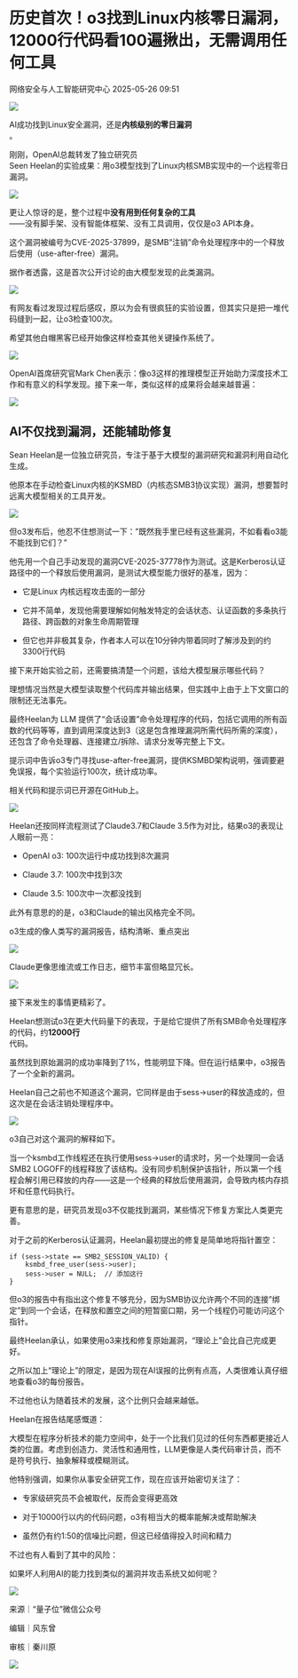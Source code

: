 #  历史首次！o3找到Linux内核零日漏洞，12000行代码看100遍揪出，无需调用任何工具   
 网络安全与人工智能研究中心   2025-05-26 09:51  
  
![](https://mmbiz.qpic.cn/mmbiz_gif/ezpQRXtYHibzFofXYA5LgbMA4rP7LgF7HGwKac5ToEmWKAeJ8rglIWbJ0a0GnsjJicMcLgpjZraJWuECg355UzGA/640?wx_fmt=gif&from=appmsg "")  
  
AI成功找到Linux安全漏洞，还是**内核级别的零日漏洞**  
。  
  
刚刚，OpenAI总裁转发了独立研究员  
Seen Heelan的实验成果：用o3模型找到了Linux内核SMB实现中的一个远程零日漏洞。  
  
![](https://mmbiz.qpic.cn/mmbiz_png/ezpQRXtYHibzFofXYA5LgbMA4rP7LgF7H98hEvuFAKuMnzh63czVOic8MLLPTFVtNVOZUjIWX3Wq3E5DHpvD6zhw/640?wx_fmt=png&from=appmsg "")  
  
更让人惊讶的是，整个过程中**没有用到任何复杂的工具**  
——没有脚手架、没有智能体框架、没有工具调用，仅仅是o3 API本身。  
  
这个漏洞被编号为CVE-2025-37899，是SMB”注销”命令处理程序中的一个释放后使用（use-after-free）漏洞。  
  
据作者透露，这是首次公开讨论的由大模型发现的此类漏洞。  
  
![](https://mmbiz.qpic.cn/mmbiz_png/ezpQRXtYHibzFofXYA5LgbMA4rP7LgF7H5vCH9k7bwP8TzSVM5DickXpwicj2AbhFPFRwT03gXRGzFNOU6iayIBM6g/640?wx_fmt=png&from=appmsg "")  
  
有网友看过发现过程后感叹，原以为会有很疯狂的实验设置，但其实只是把一堆代码缝到一起，让o3检查100次。  
  
希望其他白帽黑客已经开始像这样检查其他关键操作系统了。  
  
![](https://mmbiz.qpic.cn/mmbiz_png/ezpQRXtYHibzFofXYA5LgbMA4rP7LgF7HRojpYlKBhtnumhVgUWSOglEcs6cTgRRUUjdflqQ2pbH1iaJdlxYCmvw/640?wx_fmt=png&from=appmsg "")  
  
OpenAI首席研究官Mark Chen表示：像o3这样的推理模型正开始助力深度技术工作和有意义的科学发现。接下来一年，类似这样的成果将会越来越普遍：  
  
![](https://mmbiz.qpic.cn/mmbiz_png/ezpQRXtYHibzFofXYA5LgbMA4rP7LgF7Hd1iaicSjkBBq9twFNtGCtLERQibcLaluL2soJ4VtIicyzHnpk0SUBjXNlg/640?wx_fmt=png&from=appmsg "")  
  
## AI不仅找到漏洞，还能辅助修复  
  
  
Sean Heelan是一位独立研究员，专注于基于大模型的漏洞研究和漏洞利用自动化生成。  
  
他原本在手动检查Linux内核的KSMBD（内核态SMB3协议实现）漏洞，想要暂时远离大模型相关的工具开发。  
  
![](https://mmbiz.qpic.cn/mmbiz_png/ezpQRXtYHibzFofXYA5LgbMA4rP7LgF7HgVVSiaSrwu22sGmdmX218Pp5IbPFDVqfU4H3c0WYoiaoNoBZULmDshRA/640?wx_fmt=png&from=appmsg "")  
  
但o3发布后，他忍不住想测试一下：”既然我手里已经有这些漏洞，不如看看o3能不能找到它们？”  
  
他先用一个自己手动发现的漏洞CVE-2025-37778作为测试。这是Kerberos认证路径中的一个释放后使用漏洞，是测试大模型能力很好的基准，因为：  
- 它是Linux 内核远程攻击面的一部分  
  
- 它并不简单，发现他需要理解如何触发特定的会话状态、认证函数的多条执行路径、跨函数的对象生命周期管理  
  
- 但它也并非极其复杂，作者本人可以在10分钟内带着同时了解涉及到的约3300行代码  
  
  
  
接下来开始实验之前，还需要搞清楚一个问题，该给大模型展示哪些代码？  
  
理想情况当然是大模型读取整个代码库并输出结果，但实践中上由于上下文窗口的限制还无法事先。  
  
最终Heelan为 LLM 提供了“会话设置”命令处理程序的代码，包括它调用的所有函数的代码等等，直到调用深度达到3（这是包含推理漏洞所需代码所需的深度），还包含了命令处理器、连接建立/拆除、请求分发等完整上下文。  
  
提示词中告诉o3专门寻找use-after-free漏洞，提供KSMBD架构说明，强调要避免误报，每个实验运行100次，统计成功率。  
  
相关代码和提示词已开源在GitHub上。  
  
![](https://mmbiz.qpic.cn/mmbiz_png/ezpQRXtYHibzFofXYA5LgbMA4rP7LgF7H77O41ZgjXdbWkFAceib0aSb6pvLVLgDPrriabpB0iawq9TlI9ibEKzAQuQ/640?wx_fmt=png&from=appmsg "")  
  
Heelan还按同样流程测试了Claude3.7和Claude 3.5作为对比，结果o3的表现让人眼前一亮：  
- OpenAI o3: 100次运行中成功找到8次漏洞  
  
- Claude 3.7: 100次中找到3次  
  
- Claude 3.5: 100次中一次都没找到  
  
  
  
此外有意思的的是，o3和Claude的输出风格完全不同。  
  
o3生成的像人类写的漏洞报告，结构清晰、重点突出  
  
![](https://mmbiz.qpic.cn/mmbiz_png/ezpQRXtYHibzFofXYA5LgbMA4rP7LgF7HibzKI0rDTYicrk2l4AoAACaGLWt9Pmu0lVDjict0E8a5ggcOLQ1gsj8gQ/640?wx_fmt=png&from=appmsg "")  
  
Claude更像思维流或工作日志，细节丰富但略显冗长。  
  
![](https://mmbiz.qpic.cn/mmbiz_png/ezpQRXtYHibzFofXYA5LgbMA4rP7LgF7HWtn0VN6ibvAsickQGxibXwrGjpe9tmUZdniaFc1S5fibX425gnW2Hn0shkQ/640?wx_fmt=png&from=appmsg "")  
  
接下来发生的事情更精彩了。  
  
Heelan想测试o3在更大代码量下的表现，于是给它提供了所有SMB命令处理程序的代码，约**12000行**  
代码。  
  
虽然找到原始漏洞的成功率降到了1%，性能明显下降。但在运行结果中，o3报告了一个全新的漏洞。  
  
Heelan自己之前也不知道这个漏洞，它同样是由于sess->user的释放造成的，但这次是在会话注销处理程序中。  
  
![](https://mmbiz.qpic.cn/mmbiz_png/ezpQRXtYHibzFofXYA5LgbMA4rP7LgF7H4zT8jpK89vfU2ymwSYKBW1lgjwHRMrGeswiavATUpu0RicnM3cltXFBw/640?wx_fmt=png&from=appmsg "")  
  
o3自己对这个漏洞的解释如下。  
  
当一个ksmbd工作线程还在执行使用sess->user的请求时，另一个处理同一会话SMB2 LOGOFF的线程释放了该结构。没有同步机制保护该指针，所以第一个线程会解引用已释放的内存——这是一个经典的释放后使用漏洞，会导致内核内存损坏和任意代码执行。  
  
更有意思的是，研究员发现o3不仅能找到漏洞，某些情况下修复方案比人类更完善。  
  
对于之前的Kerberos认证漏洞，Heelan最初提出的修复是简单地将指针置空：  
  
```
if (sess->state == SMB2_SESSION_VALID) {
    ksmbd_free_user(sess->user);
    sess->user = NULL;  // 添加这行
}
```  
  
  
但o3的报告中有指出这个修复不够充分，因为SMB协议允许两个不同的连接”绑定”到同一个会话，在释放和置空之间的短暂窗口期，另一个线程仍可能访问这个指针。  
  
最终Heelan承认，如果使用o3来找和修复原始漏洞，“理论上”会比自己完成更好。  
  
之所以加上“理论上”的限定，是因为现在AI误报的比例有点高，人类很难认真仔细地查看o3的每份报告。  
  
不过他也认为随着技术的发展，这个比例只会越来越低。  
  
Heelan在报告结尾感慨道：  
  
大模型在程序分析技术的能力空间中，处于一个比我们见过的任何东西都更接近人类的位置。考虑到创造力、灵活性和通用性，LLM更像是人类代码审计员，而不是符号执行、抽象解释或模糊测试。  
  
他特别强调，如果你从事安全研究工作，现在应该开始密切关注了：  
- 专家级研究员不会被取代，反而会变得更高效  
  
- 对于10000行以内的代码问题，o3有相当大的概率能解决或帮助解决  
  
- 虽然仍有约1:50的信噪比问题，但这已经值得投入时间和精力  
  
  
  
不过也有人看到了其中的风险：  
  
如果坏人利用AI的能力找到类似的漏洞并攻击系统又如何呢？  
  
![](https://mmbiz.qpic.cn/mmbiz_png/ezpQRXtYHibzFofXYA5LgbMA4rP7LgF7HTFL5hibAHGgTswxX3F37t3OonrVstSQ5uWY1ZoWRdUhbsiaoonky06SQ/640?wx_fmt=png&from=appmsg "")  
  
  
来源｜“量子位”微信公众号  
  
编辑｜风东曾  
  
审核｜秦川原  
  
![](https://mmbiz.qpic.cn/mmbiz_png/ezpQRXtYHibzFofXYA5LgbMA4rP7LgF7HvzY9RFwVhYMkmp5utc7HVXJY3Pe18vxia8Y3fHchL2GsCmM9PlJVcZw/640?wx_fmt=png&from=appmsg "")  
  
  

